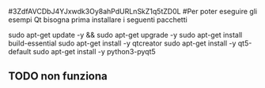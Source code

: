 #3ZdfAVCDbJ4YJxwdk3Oy8ahPdURLnSkZ1q5tZD0L
#Per poter eseguire gli esempi Qt bisogna prima installare i seguenti pacchetti

sudo apt-get update -y && sudo apt-get upgrade -y
sudo apt-get install build-essential
sudo apt-get install -y qtcreator
sudo apt-get install -y qt5-default
sudo apt-get install -y python3-pyqt5

## TODO non funziona